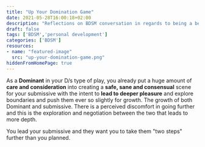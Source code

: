 ```yaml
---
title: "Up Your Domination Game"
date: 2021-05-28T16:00:18+02:00
description: "Reflections on BDSM conversation in regards to being a better dominant."
draft: false
tags: ['BDSM','personal development']
categories: ['BDSM']
resources:
- name: "featured-image"
  src: "up-your-domination-game.png"
hiddenFromHomePage: true
---
```


As a **Dominant** in your D/s type of play, you already put a huge amount of **care and consideration** into creating a **safe, sane and consensual** scene for your submissive with the intent to **lead to deeper pleasure** and explore boundaries and push them ever so slightly for growth. The growth of both Dominant and submissive. There is a perceived discomfort in going further and this is the exploration and negotiation between the two that leads to more depth.

You lead your submissive and they want you to take them "two steps" further than you planned.
